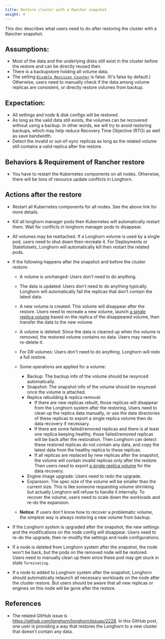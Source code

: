 ```yaml
---
title: Restore cluster with a Rancher snapshot
weight: 4
---
```


This doc describes what users need to do after restoring the cluster with a Rancher snapshot.

## Assumptions:
- Most of the data and the underlying disks still exist in the cluster before the restore and can be directly reused then.
- There is a backupstore holding all volume data.
- The setting [`Disable Revision Counter`](../../../references/settings/#disable-revision-counter) is false. (It's false by default.) Otherwise, users need to manually check if the data among volume replicas are consistent, or directly restore volumes from backup.

## Expectation:
- All settings and node & disk configs will be restored.
- As long as the valid data still exists, the volumes can be recovered without using a backup. In other words, we will try to avoid restoring backups, which may help reduce Recovery Time Objective (RTO) as well as save bandwidth.
- Detect the invalid or out-of-sync replicas as long as the related volume still contains a valid replica after the restore.

## Behaviors & Requirement of Rancher restore
- You have to restart the Kubernetes components on all nodes. Otherwise, there will be tons of resource update conflicts in Longhorn.

## Actions after the restore
- Restart all Kubernetes components for all nodes. See the above link for more details.

- Kill all longhorn manager pods then Kubernetes will automatically restart them. Wait for conflicts in longhorn manager pods to disappear.

- All volumes may be reattached. If a Longhorn volume is used by a single pod, users need to shut down then recreate it. For Deployments or Statefulsets, Longhorn will automatically kill then restart the related pods.

- If the following happens after the snapshot and before the cluster restore:
    - A volume is unchanged: Users don't need to do anything.
    - The data is updated: Users don't need to do anything typically. Longhorn will automatically fail the replicas that don't contain the latest data.
    - A new volume is created: This volume will disappear after the restore. Users need to recreate a new volume, launch [a single replica volume](../../data-recovery/export-from-replica) based on the replica of the disappeared volume, then transfer the data to the new volume.
    - A volume is deleted: Since the data is cleaned up when the volume is removed, the restored volume contains no data. Users may need to re-delete it.
    - For DR volumes: Users don't need to do anything. Longhorn will redo a full restore.
    - Some operations are applied for a volume:
        - Backup: The backup info of the volume should be resynced automatically.
        - Snapshot: The snapshot info of the volume should be resynced once the volume is attached.
        - Replica rebuilding & replica removal:
            - If there are new replicas rebuilt, those replicas will disappear from the Longhorn system after the restoring. Users need to clean up the replica data manually, or use the data directories of these replicas to export a single replica volume then do data recovery if necessary.
            - If there are some failed/removed replicas and there is at least one replica keeping healthy, those failed/removed replicas will be back after the restoration. Then Longhorn can detect these restored replicas do not contain any data, and copy the latest data from the healthy replica to these replicas.
          - If all replicas are replaced by new replicas after the snapshot, the volume will contain invalid replicas only after the restore. Then users need to export [a single replica volume](../../data-recovery/export-from-replica) for the data recovery.
        -  Engine image upgrade: Users need to redo the upgrade.
        - Expansion: The spec size of the volume will be smaller than the current size. This is like someone requesting volume shrinking but actually Longhorn will refuse to handle it internally. To recover the volume, users need to scale down the workloads and re-do the expansion.

    - **Notice**: If users don't know how to recover a problematic volume, the simplest way is always restoring a new volume from backup.

- If the Longhorn system is upgraded after the snapshot, the new settings and the modifications on the node config will disappear. Users need to re-do the upgrade, then re-modify the settings and node configurations.

- If a node is deleted from Longhorn system after the snapshot, the node won't be back, but the pods on the removed node will be restored. Users need to manually clean up them since these pod may get stuck in state `Terminating`.
- If a node to added to Longhorn system after the snapshot, Longhorn should automatically relaunch all necessary workloads on the node after the cluster restore. But users should be aware that all new replicas or engines on this node will be gone after the restore.


## References
- The related GitHub issue is https://github.com/longhorn/longhorn/issues/2228.
  In this GitHub post, one user is providing a way that restores the Longhorn to a new cluster that doesn't contain any data.
